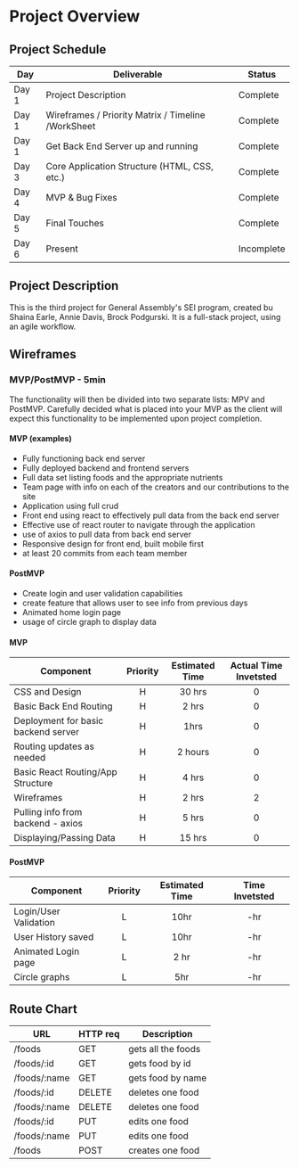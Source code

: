 # Project Overview

## Project Schedule
| Day   | Deliverable                                        | Status     |
| ----- | -------------------------------------------------- | ---------- |
| Day 1 | Project Description                                | Complete   |
| Day 1 | Wireframes / Priority Matrix / Timeline /WorkSheet | Complete   |
| Day 1 | Get Back End Server up and running                 | Complete   |
| Day 3 | Core Application Structure (HTML, CSS, etc.)       | Complete   |
| Day 4 | MVP & Bug Fixes                                    | Complete   |
| Day 5 | Final Touches                                      | Complete   |
| Day 6 | Present                                            | Incomplete |

## Project Description
This is the third project for General Assembly's SEI program, created bu Shaina Earle, Annie Davis, Brock Podgurski. It is a full-stack project, using an agile workflow.

## Wireframes

### MVP/PostMVP - 5min
The functionality will then be divided into two separate lists: MPV and PostMVP. Carefully decided what is placed into your MVP as the client will expect this functionality to be implemented upon project completion.

#### MVP (examples)
- Fully functioning back end server
- Fully deployed backend and frontend servers
- Full data set listing foods and the appropriate nutrients
- Team page with info on each of the creators and our contributions to the site
- Application using full crud
- Front end using react to effectively pull data from the back end server
- Effective use of react router to navigate through the application
- use of axios to pull data from back end server
- Responsive design for front end, built mobile first
- at least 20 commits from each team member

#### PostMVP
- Create login and user validation capabilities
- create feature that allows user to see info from previous days
- Animated home login page
- usage of circle graph to display data

#### MVP
| Component                           | Priority | Estimated Time | Actual Time Invetsted |
| -----------------------             | :------: | :------------: | :-------------------: |
| CSS and Design                      |    H     |      30 hrs    |         0             |
| Basic Back End Routing              |    H     |      2 hrs     |         0             |
| Deployment for basic backend server |    H     |      1hrs      |         0             |
| Routing updates as needed           |    H     |      2 hours   |         0             |
| Basic React Routing/App Structure   |    H     |      4 hrs     |         0             |
| Wireframes                          |    H     |      2 hrs     |         2             |
| Pulling info from backend - axios   |    H     |      5 hrs     |         0             |
| Displaying/Passing Data             |    H     |      15 hrs    |         0             |


#### PostMVP
| Component             | Priority | Estimated Time | Time Invetsted |
| --------------------- | :------: | :------------: | :------------: |
| Login/User Validation |    L     |      10hr      |     -hr        |
| User History saved    |    L     |      10hr      |     -hr        |
| Animated Login page   |    L     |      2 hr      |     -hr        |
| Circle graphs         |    L     |      5hr       |     -hr        |

## Route Chart

| URL           | HTTP req    | Description        |
| ---           | --------    | -----------        |
|  /foods       | GET         | gets all the foods |
| /foods/:id    | GET         | gets food by id    |
| /foods/:name  | GET         | gets food by name  |
| /foods/:id    | DELETE      | deletes one food   |
| /foods/:name  | DELETE      | deletes one food   |
| /foods/:id    | PUT         | edits one food     |
| /foods/:name  | PUT         | edits one food     |
| /foods        | POST        | creates one food   |

